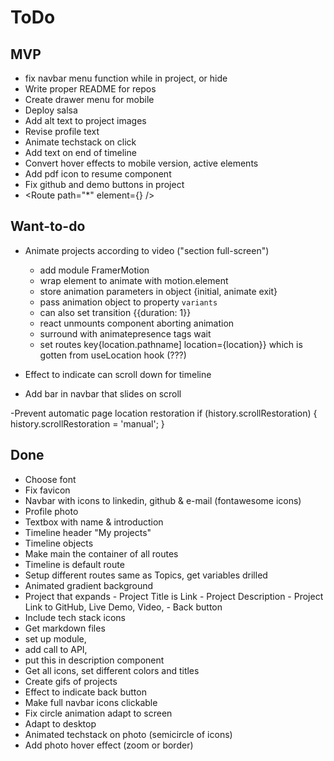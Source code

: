 # ToDo

## MVP

- fix navbar menu function while in project, or hide
- Write proper README for repos
- Create drawer menu for mobile
- Deploy salsa
- Add alt text to project images
- Revise profile text
- Animate techstack on click
- Add text on end of timeline
- Convert hover effects to mobile version, active elements
- Add pdf icon to resume component
- Fix github and demo buttons in project
- <Route path="\*" element={<PageNotFound />} />

## Want-to-do

- Animate projects according to video ("section full-screen")

  - add module FramerMotion
  - wrap element to animate with motion.element
  - store animation parameters in object {initial, animate exit}
  - pass animation object to property `variants`
  - can also set transition {{duration: 1}}
  - react unmounts component aborting animation
  - surround with animatepresence tags wait
  - set routes key{location.pathname] location={location}} which is gotten from useLocation hook (???)

- Effect to indicate can scroll down for timeline
- Add bar in navbar that slides on scroll

-Prevent automatic page location restoration
if (history.scrollRestoration) {
history.scrollRestoration = 'manual';
}

## Done

- Choose font
- Fix favicon
- Navbar with icons to linkedin, github & e-mail (fontawesome icons)
- Profile photo
- Textbox with name & introduction
- Timeline header "My projects"
- Timeline objects
- Make main the container of all routes
- Timeline is default route
- Setup different routes same as Topics, get variables drilled
- Animated gradient background
- Project that expands - Project Title is Link - Project Description - Project Link to GitHub, Live Demo, Video, - Back button
- Include tech stack icons
- Get markdown files
- set up module,
- add call to API,
- put this in description component
- Get all icons, set different colors and titles
- Create gifs of projects
- Effect to indicate back button
- Make full navbar icons clickable
- Fix circle animation adapt to screen
- Adapt to desktop
- Animated techstack on photo (semicircle of icons)
- Add photo hover effect (zoom or border)
